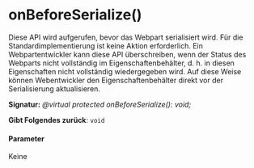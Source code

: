 # <a name="onbeforeserialize"></a>onBeforeSerialize()




Diese API wird aufgerufen, bevor das Webpart serialisiert wird. Für die Standardimplementierung ist keine Aktion erforderlich. Ein Webpartentwickler kann diese API überschreiben, wenn der Status des Webparts nicht vollständig im Eigenschaftenbehälter, d. h. in diesen Eigenschaften nicht vollständig wiedergegeben wird. Auf diese Weise können Webentwickler den Eigenschaftenbehälter direkt vor der Serialisierung aktualisieren.

**Signatur:** _@virtual protected onBeforeSerialize(): void;_

**Gibt Folgendes zurück**: `void`





#### <a name="parameters"></a>Parameter
Keine



